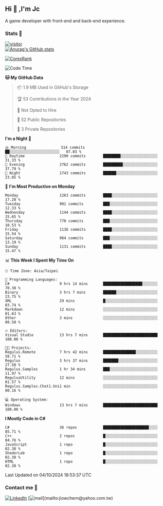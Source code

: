 ## Hi 👋 ,I'm Jc  

A game developer with front-end and back-end experience.  

### Stats  📝
[![visitor](https://visitor-badge.glitch.me/badge?page_id=jiowchern.jiowchern&style=flat-square&color=0088cc)](https://visitor-badge.glitch.me/badge?page_id=jiowchern.jiowchern&style=flat-square&color=0088cc)  
[![Anurag's GitHub stats](https://github-readme-stats.vercel.app/api?username=jiowchern&count_private=true&&show_icons=true)](https://github.com/anuraghazra/github-readme-stats)  
<!-- [![trophy](https://github-profile-trophy.vercel.app/?username=jiowchern)](https://github.com/ryo-ma/github-profile-trophy)   -->
[![CoresRank](https://cr-ss-service.azurewebsites.net/api/ScreenShot?widget=summary&username=jiowchern)](https://cr-ss-service.azurewebsites.net/api/ScreenShot?widget=summary&username=jiowchern)


<!--START_SECTION:waka-->
![Code Time](http://img.shields.io/badge/Code%20Time-1%2C204%20hrs%2027%20mins-blue)

**🐱 My GitHub Data** 

> 📦 1.9 MB Used in GitHub's Storage 
 > 
> 🏆 53 Contributions in the Year 2024
 > 
> 🚫 Not Opted to Hire
 > 
> 📜 52 Public Repositories 
 > 
> 🔑 3 Private Repositories 
 > 
**I'm a Night 🦉** 

```text
🌞 Morning                514 commits         ██░░░░░░░░░░░░░░░░░░░░░░░   07.03 % 
🌆 Daytime                2290 commits        ████████░░░░░░░░░░░░░░░░░   31.33 % 
🌃 Evening                2762 commits        █████████░░░░░░░░░░░░░░░░   37.79 % 
🌙 Night                  1743 commits        ██████░░░░░░░░░░░░░░░░░░░   23.85 % 
```
📅 **I'm Most Productive on Monday** 

```text
Monday                   1263 commits        ████░░░░░░░░░░░░░░░░░░░░░   17.28 % 
Tuesday                  901 commits         ███░░░░░░░░░░░░░░░░░░░░░░   12.33 % 
Wednesday                1144 commits        ████░░░░░░░░░░░░░░░░░░░░░   15.65 % 
Thursday                 770 commits         ███░░░░░░░░░░░░░░░░░░░░░░   10.53 % 
Friday                   1136 commits        ████░░░░░░░░░░░░░░░░░░░░░   15.54 % 
Saturday                 964 commits         ███░░░░░░░░░░░░░░░░░░░░░░   13.19 % 
Sunday                   1131 commits        ████░░░░░░░░░░░░░░░░░░░░░   15.47 % 
```


📊 **This Week I Spent My Time On** 

```text
🕑︎ Time Zone: Asia/Taipei

💬 Programming Languages: 
C#                       9 hrs 14 mins       ██████████████████░░░░░░░   70.38 % 
Binary                   3 hrs 7 mins        ██████░░░░░░░░░░░░░░░░░░░   23.75 % 
XML                      29 mins             █░░░░░░░░░░░░░░░░░░░░░░░░   03.74 % 
Markdown                 12 mins             ░░░░░░░░░░░░░░░░░░░░░░░░░   01.63 % 
Other                    3 mins              ░░░░░░░░░░░░░░░░░░░░░░░░░   00.50 % 

🔥 Editors: 
Visual Studio            13 hrs 7 mins       █████████████████████████   100.00 % 

🐱‍💻 Projects: 
Regulus.Remote           7 hrs 42 mins       ███████████████░░░░░░░░░░   58.71 % 
Regulus                  3 hrs 37 mins       ███████░░░░░░░░░░░░░░░░░░   27.58 % 
Regulus.Samples          1 hr 34 mins        ███░░░░░░░░░░░░░░░░░░░░░░   11.97 % 
RegulusUtility           12 mins             ░░░░░░░░░░░░░░░░░░░░░░░░░   01.57 % 
Regulus.Samples.Chat1.Uni1 min               ░░░░░░░░░░░░░░░░░░░░░░░░░   00.16 % 

💻 Operating System: 
Windows                  13 hrs 7 mins       █████████████████████████   100.00 % 
```

**I Mostly Code in C#** 

```text
C#                       36 repos            █████████████████████░░░░   85.71 % 
C++                      2 repos             █░░░░░░░░░░░░░░░░░░░░░░░░   04.76 % 
JavaScript               1 repo              █░░░░░░░░░░░░░░░░░░░░░░░░   02.38 % 
ShaderLab                1 repo              █░░░░░░░░░░░░░░░░░░░░░░░░   02.38 % 
HTML                     1 repo              █░░░░░░░░░░░░░░░░░░░░░░░░   02.38 % 
```




 Last Updated on 04/10/2024 18:53:37 UTC
<!--END_SECTION:waka-->



### Contact me 💬
[![LinkedIn](https://img.shields.io/badge/-JiowchernChen-0077B5?style==flat-square&logo=LinkedIn&logoColor=white)](https://www.linkedin.com/in/jiowchern-chen-4aaa90b7/) [![mail](https://img.shields.io/badge/-jiowchern%40yahoo.com.tw-blueviolet?style=flat-square&logo=yahoo!)](mailto:jiowchern@yahoo.com.tw)    

<!-- [![Linkedin Badge](https://img.shields.io/badge/-LinkedIn-blue?style=flat-square&logo=Linkedin&logoColor=white&link=https://www.linkedin.com/in/jiowchern-chen-4aaa90b7/)](https://www.linkedin.com/in/jiowchern-chen-4aaa90b7/) -->


<!--
**jiowchern/jiowchern** is a ✨ _special_ ✨ repository because its `README.md` (this file) appears on your GitHub profile.

Here are some ideas to get you started:

- 🔭 I’m currently working on ...
- 🌱 I’m currently learning ...
- 👯 I’m looking to collaborate on ...
- 🤔 I’m looking for help with ...
- 💬 Ask me about ...
- 📫 How to reach me: ...
- 😄 Pronouns: ...
- ⚡ Fun fact: ...
-->
